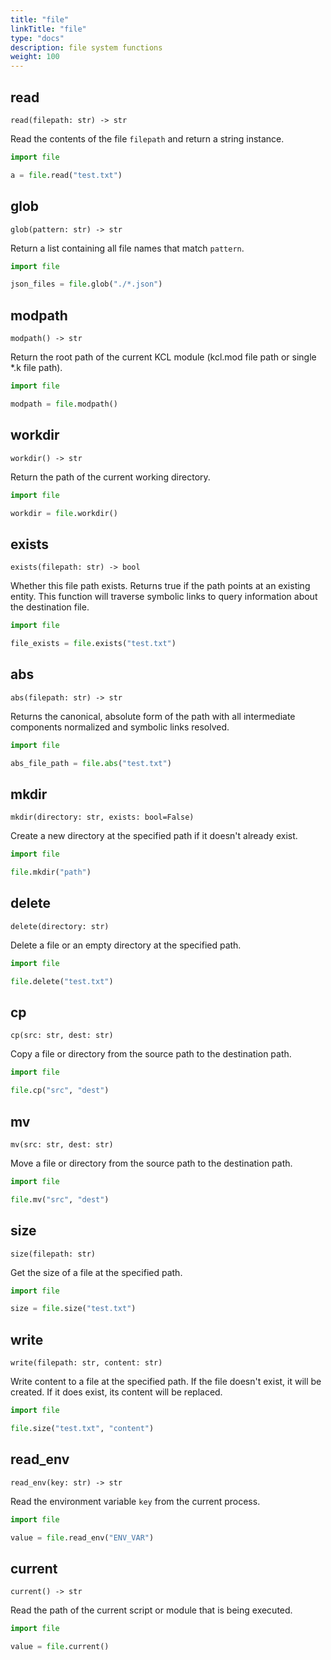 ```yaml
---
title: "file"
linkTitle: "file"
type: "docs"
description: file system functions
weight: 100
---
```


## read

`read(filepath: str) -> str`

Read the contents of the file `filepath` and return a string instance.

```python
import file

a = file.read("test.txt")
```

## glob

`glob(pattern: str) -> str`

Return a list containing all file names that match `pattern`.

```python
import file

json_files = file.glob("./*.json")
```

## modpath

`modpath() -> str`

Return the root path of the current KCL module (kcl.mod file path or single \*.k file path).

```python
import file

modpath = file.modpath()
```

## workdir

`workdir() -> str`

Return the path of the current working directory.

```python
import file

workdir = file.workdir()
```

## exists

`exists(filepath: str) -> bool`

Whether this file path exists. Returns true if the path points at an existing entity. This function will traverse symbolic links to query information about the destination file.

```python
import file

file_exists = file.exists("test.txt")
```

## abs

`abs(filepath: str) -> str`

Returns the canonical, absolute form of the path with all intermediate components normalized and symbolic links resolved.

```python
import file

abs_file_path = file.abs("test.txt")
```

## mkdir

`mkdir(directory: str, exists: bool=False)`

Create a new directory at the specified path if it doesn't already exist.

```python
import file

file.mkdir("path")
```

## delete

`delete(directory: str)`

Delete a file or an empty directory at the specified path.

```python
import file

file.delete("test.txt")
```

## cp

`cp(src: str, dest: str)`

Copy a file or directory from the source path to the destination path.

```python
import file

file.cp("src", "dest")
```

## mv

`mv(src: str, dest: str)`

Move a file or directory from the source path to the destination path.

```python
import file

file.mv("src", "dest")
```

## size

`size(filepath: str)`

Get the size of a file at the specified path.

```python
import file

size = file.size("test.txt")
```

## write

`write(filepath: str, content: str)`

Write content to a file at the specified path. If the file doesn't exist, it will be created. If it does exist, its content will be replaced.

```python
import file

file.size("test.txt", "content")
```

## read_env

`read_env(key: str) -> str`

Read the environment variable `key` from the current process.

```python
import file

value = file.read_env("ENV_VAR")
```

## current

`current() -> str`

Read the path of the current script or module that is being executed.

```python
import file

value = file.current()
```
